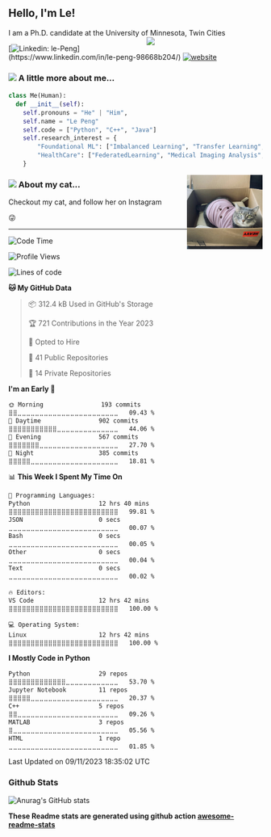 ## Hello, I'm Le! 
I am a Ph.D. candidate at the University of Minnesota, Twin Cities
</a><img align='right' src="https://media.giphy.com/media/WUlplcMpOCEmTGBtBW/giphy.gif" width="230"> 
</em></p>

[![Linkedin: le-Peng](https://img.shields.io/badge/-lepeng-blue?style=flat-square&logo=Linkedin&logoColor=white&link=[https://www.linkedin.com/in/anmol-p-singh/](https://www.linkedin.com/in/le-peng-98668b204/))](https://www.linkedin.com/in/le-peng-98668b204/)
[![website](https://img.shields.io/badge/Website-46a2f1.svg?&style=flat-square&logo=Google-Chrome&logoColor=white&link=https://anmolsingh.me/)](https://pl97.github.io/)



### <img src="https://media4.giphy.com/media/Dk57URqjqjHjNGHeMV/giphy.gif?cid=ecf05e47aimyszq9l3l6f697zbir65pd1escz3qdzjav4n87&rid=giphy.gif&ct=g" width="50"/> A little more about me...  

```python
class Me(Human):
  def __init__(self):
    self.pronouns = "He" | "Him",
    self.name = "Le Peng"
    self.code = ["Python", "C++", "Java"]
    self.research_interest = {
        "Foundational ML": ["Imbalanced Learning", "Transfer Learning", "Doman Adaptation"],
        "HealthCare": ["FederatedLearning", "Medical Imaging Analysis", "Natural Language Processing"]
    }
```
<img align='right' src="pang.jpeg" width="150">

### <a href="https://www.instagram.com/zuipang_pangzi/?hl=en"><img src="https://media.giphy.com/media/VgCDAzcKvsR6OM0uWg/giphy.gif" width="50"></a>  About my cat...
Checkout my cat, and follow her on Instagram 


:stuck_out_tongue_winking_eye:  [![<i class="fa fa-instagram" aria-hidden="true"></i>](https://img.shields.io/badge/Instagram-E4405F?style=for-the-badge&logo=instagram&logoColor=white)](https://www.instagram.com/zuipang_pangzi/?hl=en)








---
<!--START_SECTION:waka-->
![Code Time](http://img.shields.io/badge/Code%20Time-712%20hrs%2053%20mins-blue)

![Profile Views](http://img.shields.io/badge/Profile%20Views-0-blue)

![Lines of code](https://img.shields.io/badge/From%20Hello%20World%20I%27ve%20Written-14.1%20million%20lines%20of%20code-blue)

**🐱 My GitHub Data** 

> 📦 312.4 kB Used in GitHub's Storage 
 > 
> 🏆 721 Contributions in the Year 2023
 > 
> 💼 Opted to Hire
 > 
> 📜 41 Public Repositories 
 > 
> 🔑 14 Private Repositories 
 > 
**I'm an Early 🐤** 

```text
🌞 Morning                193 commits         ⣿⣿⣀⣀⣀⣀⣀⣀⣀⣀⣀⣀⣀⣀⣀⣀⣀⣀⣀⣀⣀⣀⣀⣀⣀   09.43 % 
🌆 Daytime                902 commits         ⣿⣿⣿⣿⣿⣿⣿⣿⣿⣿⣿⣀⣀⣀⣀⣀⣀⣀⣀⣀⣀⣀⣀⣀⣀   44.06 % 
🌃 Evening                567 commits         ⣿⣿⣿⣿⣿⣿⣿⣀⣀⣀⣀⣀⣀⣀⣀⣀⣀⣀⣀⣀⣀⣀⣀⣀⣀   27.70 % 
🌙 Night                  385 commits         ⣿⣿⣿⣿⣿⣀⣀⣀⣀⣀⣀⣀⣀⣀⣀⣀⣀⣀⣀⣀⣀⣀⣀⣀⣀   18.81 % 
```


📊 **This Week I Spent My Time On** 

```text
💬 Programming Languages: 
Python                   12 hrs 40 mins      ⣿⣿⣿⣿⣿⣿⣿⣿⣿⣿⣿⣿⣿⣿⣿⣿⣿⣿⣿⣿⣿⣿⣿⣿⣿   99.81 % 
JSON                     0 secs              ⣀⣀⣀⣀⣀⣀⣀⣀⣀⣀⣀⣀⣀⣀⣀⣀⣀⣀⣀⣀⣀⣀⣀⣀⣀   00.07 % 
Bash                     0 secs              ⣀⣀⣀⣀⣀⣀⣀⣀⣀⣀⣀⣀⣀⣀⣀⣀⣀⣀⣀⣀⣀⣀⣀⣀⣀   00.05 % 
Other                    0 secs              ⣀⣀⣀⣀⣀⣀⣀⣀⣀⣀⣀⣀⣀⣀⣀⣀⣀⣀⣀⣀⣀⣀⣀⣀⣀   00.04 % 
Text                     0 secs              ⣀⣀⣀⣀⣀⣀⣀⣀⣀⣀⣀⣀⣀⣀⣀⣀⣀⣀⣀⣀⣀⣀⣀⣀⣀   00.02 % 

🔥 Editors: 
VS Code                  12 hrs 42 mins      ⣿⣿⣿⣿⣿⣿⣿⣿⣿⣿⣿⣿⣿⣿⣿⣿⣿⣿⣿⣿⣿⣿⣿⣿⣿   100.00 % 

💻 Operating System: 
Linux                    12 hrs 42 mins      ⣿⣿⣿⣿⣿⣿⣿⣿⣿⣿⣿⣿⣿⣿⣿⣿⣿⣿⣿⣿⣿⣿⣿⣿⣿   100.00 % 
```

**I Mostly Code in Python** 

```text
Python                   29 repos            ⣿⣿⣿⣿⣿⣿⣿⣿⣿⣿⣿⣿⣿⣀⣀⣀⣀⣀⣀⣀⣀⣀⣀⣀⣀   53.70 % 
Jupyter Notebook         11 repos            ⣿⣿⣿⣿⣿⣀⣀⣀⣀⣀⣀⣀⣀⣀⣀⣀⣀⣀⣀⣀⣀⣀⣀⣀⣀   20.37 % 
C++                      5 repos             ⣿⣿⣀⣀⣀⣀⣀⣀⣀⣀⣀⣀⣀⣀⣀⣀⣀⣀⣀⣀⣀⣀⣀⣀⣀   09.26 % 
MATLAB                   3 repos             ⣿⣀⣀⣀⣀⣀⣀⣀⣀⣀⣀⣀⣀⣀⣀⣀⣀⣀⣀⣀⣀⣀⣀⣀⣀   05.56 % 
HTML                     1 repo              ⣀⣀⣀⣀⣀⣀⣀⣀⣀⣀⣀⣀⣀⣀⣀⣀⣀⣀⣀⣀⣀⣀⣀⣀⣀   01.85 % 
```




 Last Updated on 09/11/2023 18:35:02 UTC
<!--END_SECTION:waka-->

### Github Stats
![Anurag's GitHub stats](https://github-readme-stats.vercel.app/api?username=PL97&show_icons=true&theme=radical)

**These Readme stats are generated using github action [awesome-readme-stats](https://github.com/anmol098/waka-readme-stats)**

